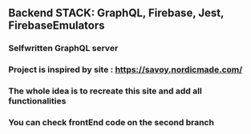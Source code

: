 ## Backend STACK: GraphQL, Firebase, Jest, FirebaseEmulators
### Selfwritten GraphQL server

### Project is inspired by site : https://savoy.nordicmade.com/
### The whole idea is to recreate this site and add all functionalities
### You can check frontEnd code on the second branch
